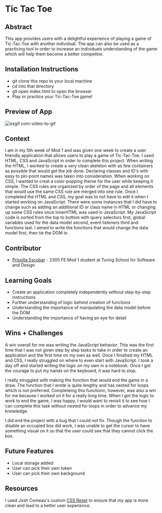 # Tic Tac Toe

## Abstract
This app provides users with a delightful experience of playing a game of Tic-Tac-Toe with another individual. The app can also be used as a practicing tool in order to increase an individuals understanding of the game which will help them become a better competitor. 

## Installation Instructions
- git clone this repo to your local machine
- cd into that directory
- git open index.html to open the browser
- Play or practice your Tic-Tac-Toe game!

## Preview of App
![ezgif com-video-to-gif](https://github.com/prissilla-escobar/TicTacToe-FinalMod1Solo/assets/130513948/d6762749-c2a8-4a40-96ea-61fe3d8adba0)
## Context
I am in my 5th week of Mod 1 and was given one week to create a user friendly application that allows users to play a game of Tic-Tac-Toe. I used HTML, CSS and JavaScript in order to complete this project. When writing the HTML, I worked to create a very clean skeleton with as few containers as possible that would get the job done. Declaring classes and ID's with easy to pin-point names was taken into consideration. When working on CSS, I wanted to creat a color-popping theme for the user while keeping it simple. The CSS rules are organized by order of the page and all elements that would use the same CSS rule are merged into one rule. Once I completed the HTML and CSS, my goal was to not have to edit it when I started working on JavaScript. There were some instances that I did have to change such as adding an additional ID or class name in HTML or changing up some CSS rules once innerHTML was used in JavaScript. My JavaScript code is sorted from the top to bottom with query selectors first, global variables used for the data model second, event listeners third and functions last. I aimed to write the functions that would change the data model first, then tie the DOM in.

## Contributor
- [Prissilla Escobar](https://github.com/prissilla-escobar) - 2305 FE Mod 1 student at Turing School for Software and Design

## Learning Goals
- Create an application completely independently without step-by-step instructions
- Further understanding of logic behind creation of functions
- Understanding the importance of manipulating the data model before the DOM
- Understanding the importance of having an eye for detail

## Wins + Challenges
A win overall for me was writing the JavaScript behavior. This was the first time that I was not given step by step tasks to take in order to create an application and the first time on my own as well. Once I finished my HTML and CSS, I really struggled on where to even start with JavaScript. I took a day off and started writing the logic on my own in a notebook. Once I got the courage to put my hands on the keyboard, it was hard to stop.

I really struggled with making the function that would end the game in a draw. The function that I wrote is quite lengthy and has nested for loops which is not preferred. Completeing this functionn, however, was also a win for me because I worked on it for a really long time. When I got the logic to work to end the game, I was happy. I would want to revisit it to see how I can complete this task without nested for loops in order to advance my knowledge.

I did end the project with a bug that I could not fix. Though the function to disable an occupied box did work, I was unable to get the cursor to have something visual on it so that the user could see that they cannot click the box.

## Future Features
- Local storage added
- User can pick their own token
- User can pick their own background

## Resources
I used Josh Comeau's custom [CSS Reset](https://www.joshwcomeau.com/css/custom-css-reset/) to ensure that my app is more clean and lead to a better user experience.